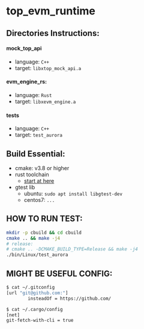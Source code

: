 # top_evm_runtime

## Directories Instructions:
#### mock_top_api
* language: `C++`
* target: `libxtop_mock_api.a`
#### evm_engine_rs:
* language: `Rust`
* target: `libxevm_engine.a`
#### tests
* language: `C++`
* target: `test_aurora`

## Build Essential:
* cmake: v3.8 or higher
* rust toolchain  
    * [start at here](https://www.rust-lang.org/)
* gtest lib
    * ubuntu: `sudo apt install libgtest-dev`
    * centos7: `...`

## HOW TO RUN TEST:
``` BASH
mkdir -p cbuild && cd cbuild
cmake .. && make -j4
# release:
# cmake .. -DCMAKE_BUILD_TYPE=Release && make -j4
./bin/Linux/test_aurora
```

## MIGHT BE USEFUL CONFIG:
``` BASH
$ cat ~/.gitconfig 
[url "git@github.com:"]
        insteadOf = https://github.com/

$ cat ~/.cargo/config 
[net]
git-fetch-with-cli = true
```